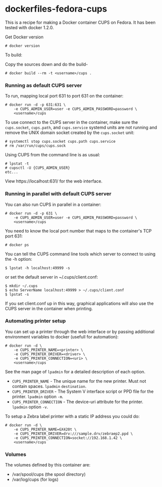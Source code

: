 dockerfiles-fedora-cups
========================

This is a recipe for making a Docker container CUPS on Fedora. It has
been tested with docker 1.2.0.

Get Docker version

```
# docker version
```

To build:

Copy the sources down and do the build-

```
# docker build --rm -t <username>/cups .
```

### Running as default CUPS server

To run, mapping local port 631 to port 631 on the container:

```
# docker run -d -p 631:631 \
	-e CUPS_ADMIN_USER=user -e CUPS_ADMIN_PASSWORD=password \
	<username>/cups
```

To use connect to the CUPS server in the container, make sure the `cups.socket`, `cups.path`, and `cups.service` systemd units are not running and remove the UNIX domain socket created by the `cups.socket` unit:

```
# systemctl stop cups.socket cups.path cups.service
# rm /var/run/cups/cups.sock
```

Using CUPS from the command line is as usual:

```
# lpstat -t
# cupsctl -U {CUPS_ADMIN_USER}
etc...
```

View https://localhost:631/ for the web interface.

### Running in parallel with default CUPS server

You can also run CUPS in parallel in a container:

```
# docker run -d -p 631 \
	-e CUPS_ADMIN_USER=user -e CUPS_ADMIN_PASSWORD=password \
	<username>/cups
```

You need to know the local port number that maps to the container's
TCP port 631:

```
# docker ps
```

You can tell the CUPS command line tools which server to connect to
using the -h option:

```
$ lpstat -h localhost:49999 -s
```

or set the default server in ~/.cups/client.conf:

```
$ mkdir ~/.cups
$ echo ServerName localhost:49999 > ~/.cups/client.conf
$ lpstat -s
```

If you set client.conf up in this way, graphical applications will
also use the CUPS server in the container when printing.

### Automating printer setup

You can set up a printer through the web interface or by passing additional environment variables to docker (usefull for automation):

```
# docker run -d \
    -e CUPS_PRINTER_NAME=<printer> \
    -e CUPS_PRINTER_DRIVER=<driver> \
    -e CUPS_PRINTER_CONNECTION=<uri> \
    <username>/cups
```

See the man page of `lpadmin` for a detailed description of each option.

* `CUPS_PRINTER_NAME` - The unique name for the new printer. Must not contain spaces. `lpadmin` `destination`.
* `CUPS_PRINTER_DRIVER` - The System V interface script or PPD file for the printer. `lpadmin` option `-m`. 
* `CUPS_PRINTER_CONNECTION` - The device-uri attribute for the printer. `lpadmin` option `-v`.

To setup a Zebra label printer with a static IP address you could do:

```
# docker run -d \
    -e CUPS_PRINTER_NAME=GX420t \
    -e CUPS_PRINTER_DRIVER=drv:///sample.drv/zebraep2.ppd \
    -e CUPS_PRINTER_CONNECTION=socket://192.168.1.42 \
    <username>/cups
```

### Volumes

The volumes defined by this container are:

- /var/spool/cups (the spool directory)
- /var/log/cups (for logs)
